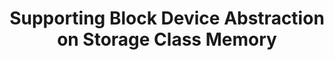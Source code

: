---
layout: publication-single
title: Supporting Block Device Abstraction on Storage Class Memory
name: IEEE Workshop on Computing with Massive and Persistent Data (CMPD) 2008 (Colocated with the 25th IEEE Symposium on Mass Storage Systems and Technologies (MSST) 2008)
first-author: (Talk)Jaemin Jung
co-authors: Youjip Won, Sooyong Kang
during: 2008.09.22
location: Baltimore, MD
impactfactor: 
doi: 
note: 
categories: 
 - Flash Memory and Non-Volatile RAM
tag: 
 - International Conference
---
